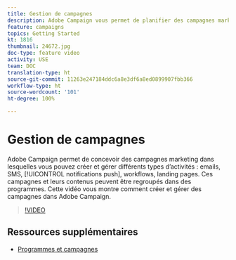 ```yaml
---
title: Gestion de campagnes
description: Adobe Campaign vous permet de planifier des campagnes marketing dans lesquelles vous pouvez créer et gérer différents types d’activités. Cette vidéo vous montre comment créer et gérer des campagnes dans Adobe Campaign.
feature: campaigns
topics: Getting Started
kt: 1816
thumbnail: 24672.jpg
doc-type: feature video
activity: USE
team: DOC
translation-type: ht
source-git-commit: 11263e247184ddc6a8e3df6a8ed0899907fbb366
workflow-type: ht
source-wordcount: '101'
ht-degree: 100%

---
```



# Gestion de campagnes

Adobe Campaign permet de concevoir des campagnes marketing dans lesquelles vous pouvez créer et gérer différents types d’activités : emails, SMS, [!UICONTROL notifications push], workflows, landing pages. Ces campagnes et leurs contenus peuvent être regroupés dans des programmes. Cette vidéo vous montre comment créer et gérer des campagnes dans Adobe Campaign.

>[!VIDEO](https://video.tv.adobe.com/v/24672?quality=12&captions=fre_fr)

## Ressources supplémentaires

* [Programmes et campagnes](https://experienceleague.adobe.com/docs/campaign-standard/using/getting-started/marketing-plans/programs-and-campaigns.html?lang=fr)
